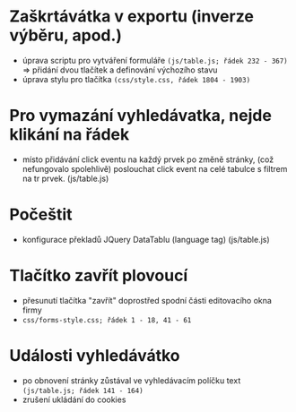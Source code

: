 # **Zaškrtávátka v exportu (inverze výběru, apod.)**
- úprava scriptu pro vytváření formuláře `(js/table.js; řádek 232 - 367)` 
=> přidání dvou tlačítek a definování výchozího stavu
- úprava stylu pro tlačítka `(css/style.css, řádek 1804 - 1903)`

# **Pro vymazání vyhledávatka, nejde klikání na řádek**
- místo přidávání click eventu na každý prvek po změně stránky, (což nefungovalo spolehlivě) poslouchat click event na celé tabulce s filtrem na tr prvek. (js/table.js)

# **Počeštit**
- konfigurace překladů JQuery DataTablu (language tag) (js/table.js) 

# **Tlačítko zavřít plovoucí**
- přesunutí tlačítka "zavřít" doprostřed spodní části editovacího okna firmy
- `css/forms-style.css; řádek 1 - 18, 41 - 61`

# Události vyhledávátko
- po obnovení stránky zůstával ve vyhledávacím políčku text `(js/table.js; řádek 141 - 164)`
- zrušení ukládání do cookies